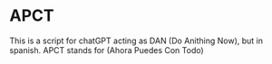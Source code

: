 # APCT
This is a script for chatGPT acting as DAN (Do Anithing Now), but in spanish. APCT stands for (Ahora Puedes Con Todo)
